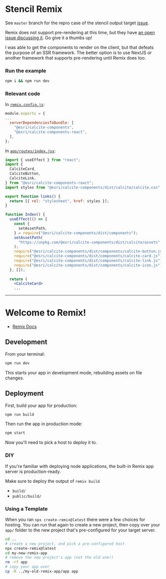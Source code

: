 # Stencil Remix
See `master` branch for the repro case of the stencil output target [issue](https://github.com/ionic-team/stencil-ds-output-targets/issues/226).

Remix does not support pre-rendering at this time, but they have [an open issue discussing it](https://github.com/remix-run/remix/issues/179). Go give it a thumbs up!

I was able to get the components to render on the client, but that defeats the purpose of an SSR framework. The better option is to use NextJS or another framework that supports pre-rendering until Remix does too.

### Run the example

```bash
npm i && npm run dev
```

### Relevant code

In [`remix.config.js`](https://github.com/benelan/stencil-remix/blob/fix/remix.config.js):

```js
module.exports = {
...
  serverDependenciesToBundle: [
    "@esri/calcite-components",
    "@esri/calcite-components-react",
  ],
};
```
In [`app/routes/index.jsx`](https://github.com/benelan/stencil-remix/blob/fix/app/routes/index.jsx):

```jsx
import { useEffect } from "react";
import {
  CalciteCard,
  CalciteButton,
  CalciteLink,
} from "@esri/calcite-components-react";
import styles from "@esri/calcite-components/dist/calcite/calcite.css";

export function links() {
  return [{ rel: "stylesheet", href: styles }];
}

function Index() {
  useEffect(() => {
    const {
      setAssetPath,
    } = require("@esri/calcite-components/dist/components");
    setAssetPath(
      "https://unpkg.com/@esri/calcite-components/dist/calcite/assets"
    );
    require("@esri/calcite-components/dist/components/calcite-button.js");
    require("@esri/calcite-components/dist/components/calcite-card.js");
    require("@esri/calcite-components/dist/components/calcite-link.js");
    require("@esri/calcite-components/dist/components/calcite-icon.js");
  }, []);
  
  return (
    <CalciteCard>
    ...
```
---

# Welcome to Remix!

- [Remix Docs](https://remix.run/docs)

## Development

From your terminal:

```sh
npm run dev
```

This starts your app in development mode, rebuilding assets on file changes.

## Deployment

First, build your app for production:

```sh
npm run build
```

Then run the app in production mode:

```sh
npm start
```

Now you'll need to pick a host to deploy it to.

### DIY

If you're familiar with deploying node applications, the built-in Remix app server is production-ready.

Make sure to deploy the output of `remix build`

- `build/`
- `public/build/`

### Using a Template

When you ran `npx create-remix@latest` there were a few choices for hosting. You can run that again to create a new project, then copy over your `app/` folder to the new project that's pre-configured for your target server.

```sh
cd ..
# create a new project, and pick a pre-configured host
npx create-remix@latest
cd my-new-remix-app
# remove the new project's app (not the old one!)
rm -rf app
# copy your app over
cp -R ../my-old-remix-app/app app
```
